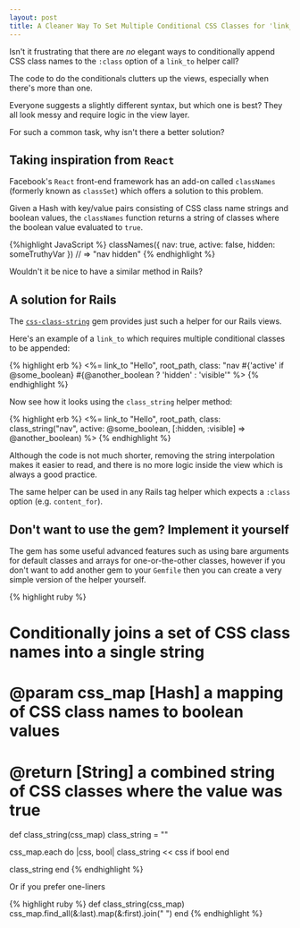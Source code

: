 ```yaml
---
layout: post
title: A Cleaner Way To Set Multiple Conditional CSS Classes for 'link_to' 
---
```


Isn't it frustrating that there are _no_ elegant ways to conditionally append CSS class names to the `:class` option of a `link_to` helper call?

The code to do the conditionals clutters up the views, especially when there's more than one.

Everyone suggests a slightly different syntax, but which one is best? 
They all look messy and require logic in the view layer.

For such a common task, why isn't there a better solution?

## Taking inspiration from `React`

Facebook's `React` front-end framework has an add-on called `classNames` (formerly known as `classSet`) which offers a solution to this problem.

Given a Hash with key/value pairs consisting of CSS class name strings and boolean values, the `classNames` function returns a string of classes where the boolean value evaluated to `true`.

{%highlight JavaScript %}
classNames({ nav: true, active: false, hidden: someTruthyVar })
// => "nav hidden"
{% endhighlight %}

Wouldn't it be nice to have a similar method in Rails?

## A solution for Rails

The [`css-class-string`](https://github.com/nLight/css-class-string) gem provides just such a helper for our Rails views. 

Here's an example of a `link_to` which requires multiple conditional classes to be appended:

{% highlight erb %}
<%= link_to "Hello", root_path, class: "nav #{'active' if @some_boolean} #{@another_boolean ? 'hidden' : 'visible'" %>
{% endhighlight %}

Now see how it looks using the `class_string` helper method:

{% highlight erb %}
<%= link_to "Hello", root_path, class: class_string("nav", active: @some_boolean, [:hidden, :visible] => @another_boolean) %>
{% endhighlight %}

Although the code is not much shorter, removing the string interpolation makes it easier to read, and there is no more logic inside the view which is always a good practice.

The same helper can be used in any Rails tag helper which expects a `:class` option (e.g. `content_for`). 

## Don't want to use the gem? Implement it yourself

The gem has some useful advanced features such as using bare arguments for default classes and arrays for one-or-the-other classes,
however if you don't want to add another gem to your `Gemfile` then you can create a very simple version of the helper yourself.

{% highlight ruby %}
# Conditionally joins a set of CSS class names into a single string
# 
# @param css_map [Hash] a mapping of CSS class names to boolean values
# @return [String] a combined string of CSS classes where the value was true
def class_string(css_map)
  class_string = ""

  css_map.each do |css, bool|
    class_string << css if bool
  end
  
  class_string
end
{% endhighlight %}

Or if you prefer one-liners

{% highlight ruby %}
def class_string(css_map)
  css_map.find_all(&:last).map(&:first).join(" ")
end
{% endhighlight %}
